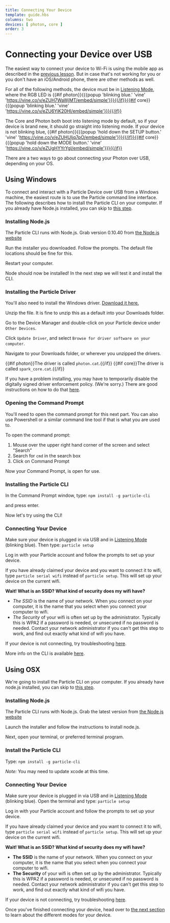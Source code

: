 ```yaml
---
title: Connecting Your Device
template: guide.hbs
columns: two
devices: [ photon, core ]
order: 3
---
```


# Connecting your Device over USB

The easiest way to connect your device to Wi-Fi is using the mobile app as described in the [previous lesson](/guide/getting-started/start). But in case that's not working for you or you don't have an iOS/Android phone, there are other methods as well.

For all of the following methods, the device must be in [Listening Mode](/guide/getting-started/modes/photon/#listening-mode), where the RGB LED is {{#if photon}}{{{popup 'blinking blue.' 'vine' 'https://vine.co/v/eZUH7WaWjMT/embed/simple'}}}{{/if}}{{#if core}}{{{popup 'blinking blue.' 'vine' 'https://vine.co/v/eZU6YiK20Hl/embed/simple'}}}{{/if}}

The Core and Photon both boot into listening mode by default, so if your device is brand new, it should go straight into listening mode. If your device is not blinking blue, {{#if photon}}{{{popup 'hold down the SETUP button.' 'vine' 'https://vine.co/v/eZUHUIjq7pO/embed/simple'}}}{{/if}}{{#if core}}{{{popup 'hold down the MODE button.' 'vine' 'https://vine.co/v/eZUgHYYrYgl/embed/simple'}}}{{/if}}


There are a two ways to go about connecting your Photon over USB, depending on your OS.

## Using Windows

To connect and interact with a Particle Device over USB from a Windows machine, the easiest route is to use the Particle command line interface.
The following describes how to install the Particle CLI on your computer. If you already have Node.js installed, you can skip to [this step](#installing-the-particle-cli).

### Installing Node.js
The Particle CLI runs with Node.js. Grab version 0.10.40 from [the Node.js website](https://nodejs.org/en/)

Run the installer you downloaded. Follow the prompts. The default file locations should be fine for this.

Restart your computer.

Node should now be installed! In the next step we will test it and install the CLI.

### Installing the Particle Driver
You'll also need to install the Windows driver. [Download it here.](https://s3.amazonaws.com/spark-website/Particle.zip)

Unzip the file. It is fine to unzip this as a default into your Downloads folder.

Go to the Device Manager and double-click on your Particle device under `Other Devices`.

Click `Update Driver`, and select `Browse for driver software on your computer`.

Navigate to your Downloads folder, or wherever you unzipped the drivers.

{{#if photon}}The driver is called `photon.cat`.{{/if}}
{{#if core}}The driver is called `spark_core.cat`.{{/if}}

If you have a problem installing, you may have to temporarily disable the digitally signed driver enforcement policy. (We're sorry.) There are good instructions on how to do that [here](http://www.howtogeek.com/167723/how-to-disable-driver-signature-verification-on-64-bit-windows-8.1-so-that-you-can-install-unsigned-drivers/).

### Opening the Command Prompt
You'll need to open the command prompt for this next part. You can also use Powershell or a similar command line tool if that is what you are used to.

To open the command prompt:
1) Mouse over the upper right hand corner of the screen and select "Search"
2) Search for `cmd` in the search box
3) Click on Command Prompt

Now your Command Prompt, is open for use.

### Installing the Particle CLI
In the Command Prompt window, type:
`npm install -g particle-cli`

and press enter.

Now let's try using the CLI!


### Connecting Your Device

Make sure your device is plugged in via USB and in [Listening Mode](#connecting-your-device-listening-mode) (blinking blue). Then type:
`particle setup`

Log in with your Particle account and follow the prompts to set up your device.

If you have already claimed your device and you want to connect it to wifi, type `particle serial wifi` instead of `particle setup`. This will set up your device on the current wifi.

**Wait! What is an SSID? What kind of security does my wifi have?**

- _The SSID_ is the name of your network. When you connect on your computer, it is the name that you select when you connect your computer to wifi.
- _The Security_ of your wifi is often set up by the administrator. Typically this is WPA2 if a password is needed, or unsecured if no password is needed. Contact your network administrator if you can't get this step to work, and find out exactly what kind of wifi you have.

If your device is not connecting, try troubleshooting [here](http://support.particle.io/hc/en-us/articles/204357684-Can-t-Get-Connected-).

More info on the CLI is available [here](/photon/cli).


## Using OSX

We're going to install the Particle CLI on your computer. If you already have node.js installed, you can skip to [this step](/guide/getting-started/connect/#install-the-particle-cli).

### Installing Node.js
The Particle CLI runs with Node.js. Grab the latest version from [the Node.js website](http://nodejs.org/download)

Launch the installer and follow the instructions to install node.js.

Next, open your terminal, or preferred terminal program.

### Install the Particle CLI

Type:
`npm install -g particle-cli`

_Note:_ You may need to update xcode at this time.


### Connecting Your Device
Make sure your device is plugged in via USB and in [Listening Mode](#connecting-your-device-listening-mode) (blinking blue). Open the terminal and type:
`particle setup`

Log in with your Particle account and follow the prompts to set up your device.

If you have already claimed your device and you want to connect it to wifi, type `particle serial wifi` instead of `particle setup`. This will set up your device on the current wifi.

**Wait! What is an SSID? What kind of security does my wifi have?**
- __The SSID__ is the name of your network. When you connect on your computer, it is the name that you select when you connect your computer to wifi.
- __The Security__ of your wifi is often set up by the administrator. Typically this is WPA2 if a password is needed, or unsecured if no password is needed. Contact your network administrator if you can't get this step to work, and find out exactly what kind of wifi you have.

If your device is not connecting, try troubleshooting [here](/support).

Once you've finished connecting your device, head over to [the next section](/guide/getting-started/modes) to learn about the different modes for your device.
